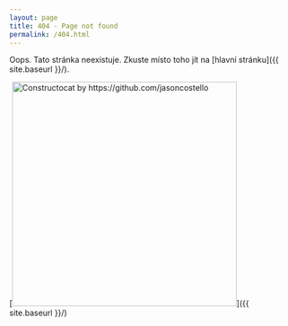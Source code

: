```yaml
---
layout: page
title: 404 - Page not found
permalink: /404.html
---
```


Oops. Tato stránka neexistuje. Zkuste místo toho jít na [hlavní stránku]({{ site.baseurl }}/).

[<img src="{{ site.baseurl }}/images/404.jpg" alt="Constructocat by https://github.com/jasoncostello" style="width: 400px;"/>]({{ site.baseurl }}/)

